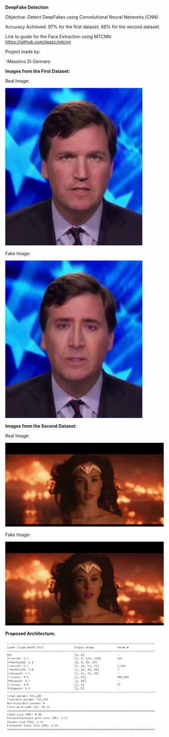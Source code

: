 **DeepFake Detection**

Objective: Detect DeepFakes using Convolutional Neural Networks (CNN).

Accuracy Achieved: 97% for the first dataset, 66% for the second dataset.

Link to guide for the Face Extraction using MTCNN: https://github.com/ipazc/mtcnn

Project made by:

-Massimo Di Gennaro

**Images from the First Dataset:**

Real Image:

![](img/real_1.jpg)

Fake Image:

![](img/fake_1.jpg)

**Images from the Second Dataset:**

Real Image:

![](img/real_2.jpg)

Fake Image:

![](img/fake_2.jpg)

**Proposed Architecture:**

![](img/cnn.jpg)

